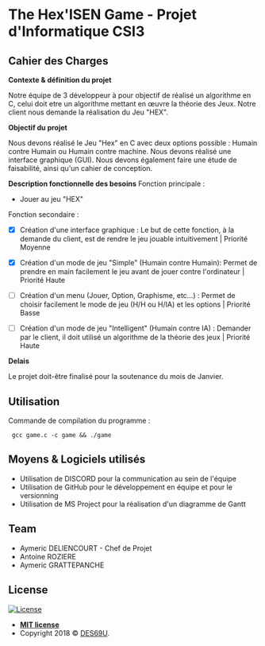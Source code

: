 
# The Hex'ISEN Game - Projet d'Informatique CSI3

## Cahier des Charges

 **Contexte & définition du projet**
 
 Notre équipe de 3 développeur à pour objectif de réalisé un algorithme en C, celui doit etre un algorithme mettant en œuvre la théorie des Jeux. Notre client nous demande la réalisation du Jeu "HEX".

**Objectif du projet**

Nous devons réalisé le Jeu "Hex" en C avec deux options possible : Humain contre Humain ou Humain contre machine. Nous devons réalisé une interface graphique (GUI).
Nous devons également faire une étude de faisabilité, ainsi qu'un cahier de conception.

**Description fonctionnelle des besoins**
Fonction principale :
- Jouer au jeu "HEX"

Fonction secondaire :

 - [x] Création d'une interface graphique : Le but de cette fonction, à la demande du client, est de rendre le jeu jouable intuitivement | Priorité Moyenne

 - [x] Création d'un mode de jeu "Simple" (Humain contre Humain): Permet de prendre en main facilement le jeu avant de jouer contre l'ordinateur | Priorité Haute

 - [ ] Création d'un menu (Jouer, Option, Graphisme, etc...) : Permet de choisir facilement le mode de jeu (H/H ou H/IA) et les options | Priorité Basse

 - [ ] Création d'un mode de jeu "Intelligent" (Humain contre IA) : Demander par le client, il doit utilisé un algorithme de la théorie des jeux | Priorité Haute

**Delais**

Le projet doit-être finalisé pour la soutenance du mois de Janvier. 


## Utilisation
Commande de compilation du programme :

     gcc game.c -c game && ./game


## Moyens & Logiciels utilisés
- Utilisation de DISCORD pour la communication au sein de l'équipe
- Utilisation de GitHub pour le développement en équipe et pour le versionning
- Utilisation de MS Project pour la réalisation d'un diagramme de Gantt

## Team

- Aymeric DELIENCOURT - Chef de Projet
- Antoine ROZIERE
- Aymeric GRATTEPANCHE


## License

[![License](http://img.shields.io/:license-mit-blue.svg?style=flat-square)](http://badges.mit-license.org)

- **[MIT license](http://opensource.org/licenses/mit-license.php)**
- Copyright 2018 © <a href="http://des69u.fr" target="_blank">DES69U</a>.
